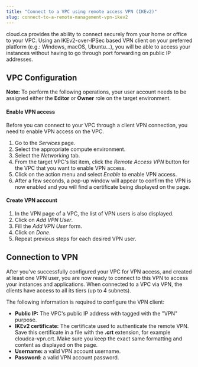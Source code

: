 ```yaml
---
title: "Connect to a VPC using remote access VPN (IKEv2)"
slug: connect-to-a-remote-management-vpn-ikev2
---
```


cloud.ca provides the ability to connect securely from your home or office to your VPC. Using an IKEv2-over-IPSec based VPN client on your preferred platform (e.g.: Windows, macOS, Ubuntu...), you will be able to access your instances without having to go through port forwarding on public IP addresses.

## VPC Configuration
**Note:** To perform the following operations, your user account needs to be assigned either the **Editor** or **Owner** role on the target environment.

#### Enable VPN access
Before you can connect to your VPC through a client VPN connection, you need to enable VPN access on the VPC.

1. Go to the *Services* page.
1. Select the appropriate compute environment.
1. Select the *Networking* tab.
1. From the target VPC's list item, click the *Remote Access VPN* button for the VPC that you want to enable VPN access.
1. Click on the action menu and select *Enable* to enable VPN access.
1. After a few seconds, a pop-up window will appear to confirm the VPN is now enabled and you will find a certificate being displayed on the page.

#### Create VPN account
1. In the VPN page of a VPC, the list of VPN users is also displayed.
1. Click on *Add VPN User*.
1. Fill the *Add VPN User* form.
1. Click on *Done*.
1. Repeat previous steps for each desired VPN user.


## Connection to VPN
After you've successfully configured your VPC for VPN access, and created at least one VPN user, you are now ready to connect to this VPN to access your instances and applications. When connected to a VPC via VPN, the clients have access to all its tiers (up to 4 subnets).

The following information is required to configure the VPN client:

   - **Public IP:** The VPC's public IP address with tagged with the "VPN" purpose.
   - **IKEv2 certificate:** The certificate used to authenticate the remote VPN. Save this certificate in a file with the **.crt** extension, for example cloudca-vpn.crt. Make sure you keep the exact same formatting and content as displayed on the page.
   - **Username:** a valid VPN account username.
   - **Password:** a valid VPN account password.
